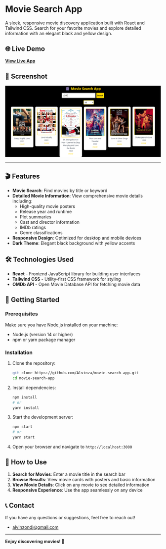 # Movie Search App

A sleek, responsive movie discovery application built with React and Tailwind CSS. Search for your favorite movies and explore detailed information with an elegant black and yellow design.

## 🌐 Live Demo

**[View Live App](https://movie-search-snowy-seven.vercel.app/)**
## 📸 Screenshot

![App Screenshot](./src/assets/screenshot.png)

---

## 🎬 Features

- **Movie Search**: Find movies by title or keyword
- **Detailed Movie Information**: View comprehensive movie details including:
  - High-quality movie posters
  - Release year and runtime
  - Plot summaries
  - Cast and director information
  - IMDb ratings
  - Genre classifications
- **Responsive Design**: Optimized for desktop and mobile devices
- **Dark Theme**: Elegant black background with yellow accents

## 🛠️ Technologies Used

- **React** - Frontend JavaScript library for building user interfaces
- **Tailwind CSS** - Utility-first CSS framework for styling
- **OMDb API** - Open Movie Database API for fetching movie data

## 🚀 Getting Started

### Prerequisites

Make sure you have Node.js installed on your machine:
- Node.js (version 14 or higher)
- npm or yarn package manager

### Installation

1. Clone the repository:
   ```bash
   git clone https://github.com/Alvinza/movie-search-app.git
   cd movie-search-app
   ```

2. Install dependencies:
   ```bash
   npm install
   # or
   yarn install
   ```

3. Start the development server:
   ```bash
   npm start
   # or
   yarn start
   ```

4. Open your browser and navigate to `http://localhost:3000`

## 📖 How to Use

1. **Search for Movies**: Enter a movie title in the search bar
2. **Browse Results**: View movie cards with posters and basic information
3. **View Movie Details**: Click on any movie to see detailed information
4. **Responsive Experience**: Use the app seamlessly on any device


## 📞 Contact

If you have any questions or suggestions, feel free to reach out!
- alvinzondi@gmail.com

---

**Enjoy discovering movies! 🎥**
